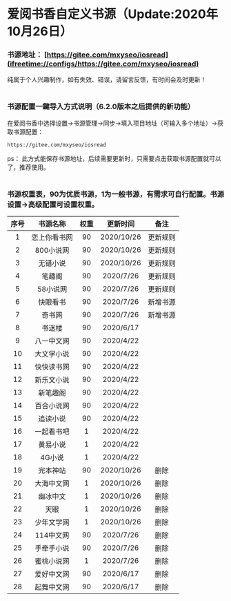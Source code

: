 # 爱阅书香自定义书源（Update:2020年10月26日）

### 书源地址： **[https://gitee.com/mxyseo/iosread](ifreetime://configs/https://gitee.com/mxyseo/iosread)** ###

纯属于个人兴趣制作，如有失效、错误，请留言反馈，有时间会及时更新！<br/><br/>

### 书源配置一鍵导入方式说明（6.2.0版本之后提供的新功能）
在爱阅书香中选择设置→书源管理→同步→填入项目地址（可输入多个地址）→获取书源配置：

```markup
https://gitee.com/mxyseo/iosread
```
ps：
此方式能保存书源地址，后续需要更新时，只需要点击获取书源配置就可以了，推荐使用。<br/><br/>

### 书源权重表，90为优质书源，1为一般书源，有需求可自行配置。书源设置→高级配置可设置权重。<br/>
|序号|书源名称|权重|更新时间|备注|
|:-----:|:-----:|:-----:|:-----:|:-----:|
|1|恋上你看书网|90|2020/10/26|更新规则|
|2|800小说网|90|2020/10/26|更新规则|
|3|无错小说|90|2020/10/26|更新规则|
|4|笔趣阁|90|2020/7/26|更新规则|
|5|58小说网|90|2020/7/26|更新规则|
|6|快眼看书|90|2020/7/26|新增书源|
|7|奇书网|90|2020/7/26|新增书源|
|8|书迷楼|90|2020/6/17||
|9|八一中文网|90|2020/4/22||
|10|大文学小说|90|2020/4/22||
|11|快快读书网|90|2020/4/22||
|12|新乐文小说|90|2020/4/22||
|13|新笔趣阁|90|2020/4/22||
|14|百合小说网|90|2020/4/22||
|15|追读小说|90|2020/4/22||
|16|一起看书吧|1|2020/4/22||
|17|黄易小说|1|2020/4/22||
|18|4G小说|1|2020/4/22||
|19|完本神站|90|2020/10/26|删除|
|20|大海中文网|1|2020/10/26|删除|
|21|幽冰中文|1|2020/10/26|删除|
|22|天眼|1|2020/10/26|删除|
|23|少年文学网|1|2020/10/26|删除|
|24|114中文网|90|2020/7/26|删除|
|25|手牵手小说|90|2020/7/26|删除|
|26|蜜桃小说网|1|2020/7/26|删除|
|27|爱好中文网|90|2020/6/17|删除|
|28|起舞中文网|90|2020/6/17|删除|
